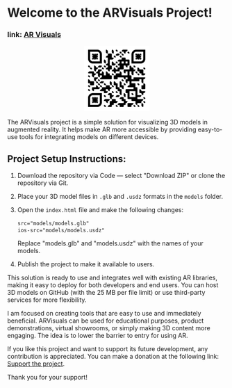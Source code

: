 # Welcome to the ARVisuals Project!
<p align="center">
    
### **link**: [**AR Visuals**](https://okhko.github.io/ARVisuals)

</p>

<p align="center">
    <img src="https://raw.githubusercontent.com/okhko/ARVisuals/main/qr-code.png" width="150" height="150" alt="QR-код">
</p>

The ARVisuals project is a simple solution for visualizing 3D models in augmented reality. It helps make AR more accessible by providing easy-to-use tools for integrating models on different devices.

## Project Setup Instructions:

1. Download the repository via Code — select "Download ZIP" or clone the repository via Git.
2. Place your 3D model files in `.glb` and `.usdz` formats in the `models` folder.
3. Open the `index.html` file and make the following changes:

       src="models/models.glb"
       ios-src="models/models.usdz"

   Replace "models.glb" and "models.usdz" with the names of your models.
4. Publish the project to make it available to users.

This solution is ready to use and integrates well with existing AR libraries, making it easy to deploy for both developers and end users. You can host 3D models on GitHub (with the 25 MB per file limit) or use third-party services for more flexibility.

I am focused on creating tools that are easy to use and immediately beneficial. ARVisuals can be used for educational purposes, product demonstrations, virtual showrooms, or simply making 3D content more engaging. The idea is to lower the barrier to entry for using AR.

If you like this project and want to support its future development, any contribution is appreciated. You can make a donation at the following link: [Support the project](https://www.okhrymenko.com/donations).

Thank you for your support!

